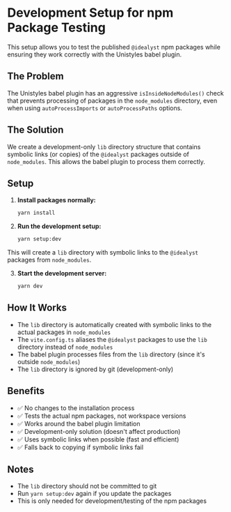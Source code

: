 # Development Setup for npm Package Testing

This setup allows you to test the published `@idealyst` npm packages while ensuring they work correctly with the Unistyles babel plugin.

## The Problem

The Unistyles babel plugin has an aggressive `isInsideNodeModules()` check that prevents processing of packages in the `node_modules` directory, even when using `autoProcessImports` or `autoProcessPaths` options.

## The Solution

We create a development-only `lib` directory structure that contains symbolic links (or copies) of the `@idealyst` packages outside of `node_modules`. This allows the babel plugin to process them correctly.

## Setup

1. **Install packages normally:**
   ```bash
   yarn install
   ```

2. **Run the development setup:**
   ```bash
   yarn setup:dev
   ```

This will create a `lib` directory with symbolic links to the `@idealyst` packages from `node_modules`.

3. **Start the development server:**
   ```bash
   yarn dev
   ```

## How It Works

- The `lib` directory is automatically created with symbolic links to the actual packages in `node_modules`
- The `vite.config.ts` aliases the `@idealyst` packages to use the `lib` directory instead of `node_modules`
- The babel plugin processes files from the `lib` directory (since it's outside `node_modules`)
- The `lib` directory is ignored by git (development-only)

## Benefits

- ✅ No changes to the installation process
- ✅ Tests the actual npm packages, not workspace versions
- ✅ Works around the babel plugin limitation
- ✅ Development-only solution (doesn't affect production)
- ✅ Uses symbolic links when possible (fast and efficient)
- ✅ Falls back to copying if symbolic links fail

## Notes

- The `lib` directory should not be committed to git
- Run `yarn setup:dev` again if you update the packages
- This is only needed for development/testing of the npm packages 